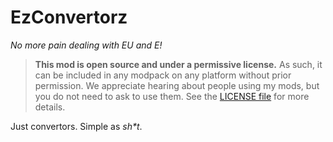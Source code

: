 # EzConvertorz

*No more pain dealing with EU and E!*

> **This mod is open source and under a permissive license.** As such, it can be included in any modpack on any platform without prior permission. We appreciate hearing about people using my mods, but you do not need to ask to use them. See the [LICENSE file](LICENSE) for more details.

Just convertors. Simple as _sh*t_.
